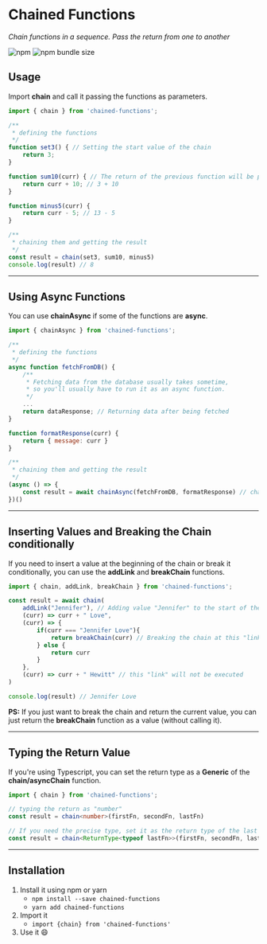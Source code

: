 # Chained Functions

*Chain functions in a sequence. Pass the return from one to another*

![npm](https://img.shields.io/npm/dt/chained-functions.svg)
![npm bundle size](https://img.shields.io/bundlephobia/min/chained-functions)

## Usage
Import **chain** and call it passing the functions as parameters.
```js
import { chain } from 'chained-functions';

/**
 * defining the functions
 */
function set3() { // Setting the start value of the chain
    return 3;
}

function sum10(curr) { // The return of the previous function will be passed as argument for the current one
    return curr + 10; // 3 + 10
}

function minus5(curr) {
    return curr - 5; // 13 - 5
}

/**
 * chaining them and getting the result
 */
const result = chain(set3, sum10, minus5)
console.log(result) // 8
```

------------

## Using Async Functions

You can use **chainAsync** if some of the functions are **async**.

```js
import { chainAsync } from 'chained-functions';

/**
 * defining the functions
 */
async function fetchFromDB() {
    /**
     * Fetching data from the database usually takes sometime,
     * so you'll usually have to run it as an async function.
     */
    ...
    return dataResponse; // Returning data after being fetched
}

function formatResponse(curr) {
    return { message: curr }
}

/**
 * chaining them and getting the result
 */
(async () => {
    const result = await chainAsync(fetchFromDB, formatResponse) // chainAsync returns a Promise with the result.
})()
```

------------

## Inserting Values and Breaking the Chain conditionally

If you need to insert a value at the beginning of the chain or break it conditionally, you can use the **addLink** and **breakChain** functions.

```js
import { chain, addLink, breakChain } from 'chained-functions';

const result = await chain(
    addLink("Jennifer"), // Adding value "Jennifer" to the start of the chain
    (curr) => curr + " Love",
    (curr) => {
        if(curr === "Jennifer Love"){
            return breakChain(curr) // Breaking the chain at this "link" and returning "Jennifer Love"
        } else {
            return curr
        }
    },
    (curr) => curr + " Hewitt" // this "link" will not be executed
)

console.log(result) // Jennifer Love
```
**PS:** If you just want to break the chain and return the current value, you can just return the **breakChain** function as a value (without calling it).

------------

## Typing the Return Value

If you're using Typescript, you can set the return type as a **Generic** of the **chain/asyncChain** function.

```ts
import { chain } from 'chained-functions';

// typing the return as "number"
const result = chain<number>(firstFn, secondFn, lastFn)

// If you need the precise type, set it as the return type of the last function.
const result = chain<ReturnType<typeof lastFn>>(firstFn, secondFn, lastFn)
```

------------

## Installation
1. Install it using npm or yarn
    - ``npm install --save chained-functions``
    - ``yarn add chained-functions``
2. Import it
    - ``import {chain} from 'chained-functions'``
3. Use it 😄